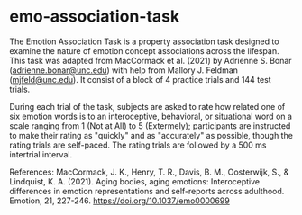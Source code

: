 # emo-association-task

The Emotion Association Task is a property association task designed to examine the nature of emotion concept associations across the lifespan. This task was adapted from MacCormack et al. (2021) by Adrienne S. Bonar (adrienne.bonar@unc.edu) with help from Mallory J. Feldman (mjfeld@unc.edu). It consist of a block of 4 practice trials and 144 test trials.

During each trial of the task, subjects are asked to rate how related one of six emotion words is to an interoceptive, behavioral, or situational word on a scale ranging from 1 (Not at All) to 5 (Extermely); participants are instructed to make their rating as "quickly" and as "accurately" as possible, though the rating trials are self-paced. The rating trials are followed by a 500 ms intertrial interval. 

References:
MacCormack, J. K., Henry, T. R., Davis, B. M., Oosterwijk, S., & Lindquist, K. A. (2021). Aging bodies, aging emotions: Interoceptive differences in emotion representations and self-reports across adulthood. Emotion, 21, 227-246. https://doi.org/10.1037/emo0000699
